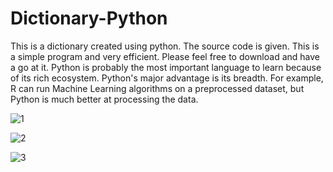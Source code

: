# Dictionary-Python
This is a dictionary created using python. The source code is given. This is a simple program and very efficient. 
Please feel free to download and have a go at it. 
Python is probably the most important language to learn because of its rich ecosystem. Python's major advantage is its breadth. For example, R can run Machine Learning algorithms on a preprocessed dataset, but Python is much better at processing the data.

![1](https://user-images.githubusercontent.com/26010539/78550956-c8bad800-7826-11ea-8aaf-2a4a0514c150.JPG)


![2](https://user-images.githubusercontent.com/26010539/78550958-c9536e80-7826-11ea-9604-6b5cf652ac4d.JPG)


![3](https://user-images.githubusercontent.com/26010539/78550941-c35d8d80-7826-11ea-905f-bcef8dd3840d.JPG)



